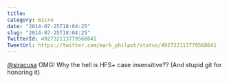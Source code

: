 ```yaml
---
title: 
category: micro
date: "2014-07-25T18:04:25"
slug: "2014-07-25T18:04:25"
TwitterId: 492732113779568641
TweetUrl: https://twitter.com/mark_philpot/status/492732113779568641
---
```


[@siracusa](https://twitter.com/siracusa) OMG! Why the hell is HFS+ case
insensitive?? (And stupid git for honoring it)
